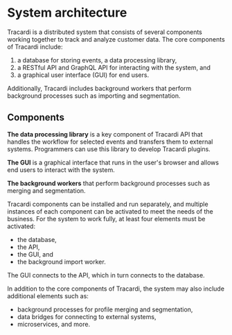 # System architecture

Tracardi is a distributed system that consists of several components working together to track and analyze customer data. The core components of Tracardi include:

1. a database for storing events, a data processing library, 
2. a RESTful API and GraphQL API for interacting with the system, and 
3. a graphical user interface (GUI) for end users. 

Additionally, Tracardi includes background workers that perform background processes such as importing and segmentation.

## Components

**The data processing library** is a key component of Tracardi API that handles the workflow for selected events and transfers them to external systems. Programmers can use this library to develop Tracardi plugins. 

**The GUI** is a graphical interface that runs in the user's browser and allows end users to interact with the system.

**The background workers** that perform background processes such as merging and segmentation.

Tracardi components can be installed and run separately, and multiple instances of each component can be activated to meet the needs of the business. For the system to work fully, at least four elements must be activated: 

- the database, 
- the API, 
- the GUI, and 
- the background import worker. 

The GUI connects to the API, which in turn connects to the database.

In addition to the core components of Tracardi, the system may also include additional elements such as:
* background processes for profile merging and segmentation, 
* data bridges for connecting to external systems, 
* microservices, and more. 
